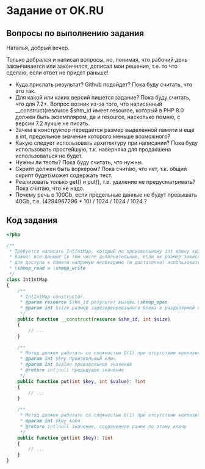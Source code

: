 # Задание от OK.RU

## Вопросы по выполнению задания

Наталья, добрый вечер. 

Только добрался и написал вопросы, но, понимая, что рабочий день заканчивается или закончился,
дописал мои решения, т.е. то что сделаю, если ответ не придет раньше!

- Куда прислать результат? Github подойдет? Пока буду считать, что это так.
- Для какой или каких версий пишется задание? Пока буду считать, что для 7.2+. Вопрос возник из-за того, что
  написанный __construct(resource $shm_id имеет resource, который в PHP 8.0 должен быть экземпляром, да и resource,
  насколько помню, с версии 7.2 лучше не писать.
- Зачем в конструктор передается размер выделенной памяти и еще в int, предельное значение которого меньше возможного?
- Какую следует использовать архитектуру при написании? Пока буду использовать простейшую, т.к. наверняка для продакшена
  использоваться не будет.
- Нужны ли тесты? Пока буду считать, что нужны.
- Скрипт должен быть воркером? Пока считаю, что нет, т.к. общий скрипт будет/может содержать тест.
- Реализовать только get() и put(), т.е. удаление не предусматривать? Пока считаю, что не надо.
- Почему речь о 100Gb, если предельные данные не будут превышать 40Gb, т.е. (4294967296 * 10) / 1024 / 1024 / 1024 ?

## Код задания

```php
<?php

/**
 * Требуется написать IntIntMap, который по произвольному int ключу хранит произвольное int значение
 * Важно: все данные (в том числе дополнительные, если их размер зависит от числа элементов) требуется хранить в выделенном заранее блоке в разделяемой памяти
 * для доступа к памяти напрямую необходимо (и достаточно) использовать следующие два метода:
 * \shmop_read и \shmop_write
 */
class IntIntMap
{
    /**
     * IntIntMap constructor.
     * @param resource $shm_id результат вызова \shmop_open
     * @param int $size размер зарезервированного блока в разделяемой памяти (~100GB)
     */
    public function __construct(resource $shm_id, int $size)
    {
        // ...
    }

    /**
     * Метод должен работать со сложностью O(1) при отсутствии коллизий, но может деградировать при их появлении
     * @param int $key произвольный ключ
     * @param int $value произвольное значение
     * @return int|null предыдущее значение
     */
    public function put(int $key, int $value): ?int
    {
        // ...
    }

    /**
     * Метод должен работать со сложностью O(1) при отсутствии коллизий, но может деградировать при их появлении
     * @param int $key ключ
     * @return int|null значение, сохраненное ранее по этому ключу
     */
    public function get(int $key): ?int
    {
        // ...
    }
}
```